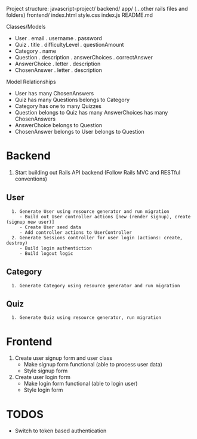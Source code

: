 Project structure:
   javascript-project/
   backend/
      app/
      (...other rails files and folders)
   frontend/
      index.html
      style.css
      index.js
   README.md

Classes/Models
   - User
      . email
      . username
      . password
   - Quiz
      . title
      . difficultyLevel
      . questionAmount
   - Category
      . name
   - Question
      . description
      . answerChoices
      . correctAnswer
   - AnswerChoice
      . letter
      . description
   - ChosenAnswer
      . letter
      . description

Model Relationships
   - User
      has many ChosenAnswers
   - Quiz
      has many Questions
      belongs to Category
   - Category
      has one to many Quizzes
   - Question
      belongs to Quiz
      has many AnswerChoices
      has many ChosenAnswers
   - AnswerChoice
      belongs to Question
   - ChosenAnswer
      belongs to User
      belongs to Question

# Backend

   1. Start building out Rails API backend (Follow Rails MVC and RESTful conventions)
   ## User
      1. Generate User using resource generator and run migration
         - Build out User controller actions [new (render signup), create (signup new user)]
         - Create User seed data
         - Add controller actions to UserController
      2. Generate Sessions controller for user login (actions: create, destroy)
         - Build login authentiction
         - Build logout logic
   ## Category
      1. Generate Category using resource generator and run migration
   
   ## Quiz
      1. Generate Quiz using resource generator, run migration
      
# Frontend
   1. Create user signup form and user class
      - Make signup form functional (able to process user data)
      - Style signup form
   2. Create user login form
      - Make login form functional (able to login user)
      - Style login form


# TODOS
   - Switch to token based authentication


